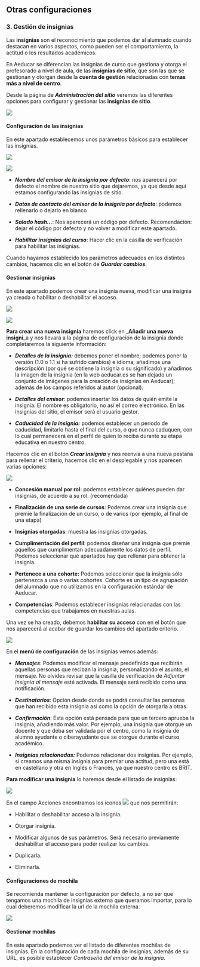 ## Otras configuraciones

### 3\. Gestión de insignias

Las **insignias** son el reconocimiento que podemos dar al alumnado cuando destacan en varios aspectos, como pueden ser el comportamiento, la actitud o los resultados académicos.  

En Aeducar se diferencian las insignias de curso que gestiona y otorga el profesorado a nivel de aula, de las **insignias de sitio**, que son las que se gestionan y otorgan desde la **cuenta de gestión** relacionadas con **temas más a nivel de centro**.  

Desde la página de _**Administración del sitio**_ veremos las diferentes opciones para configurar y gestionar las **insignias de sitio**.

  

![](https://lh6.googleusercontent.com/vpsKLC-_rrlF6BW66hnZ0DHBo4cErx9sDhw94Q4wY6Q4bi-WcUxgH-qdxZWOK9FwZEwWqd5UgS41t2N2hlrfEZnjRQEA5HvMH5NzN_7UZ39KteCvLW05jLAs9LWhCfzPPHwOIHst)

  

#### Configuración de las insignias  

En este apartado establecemos unos parámetros básicos para establecer las insignias. 

![](https://lh3.googleusercontent.com/6FxcCGSdZQh-m_O03kuG-y305n4xD-l-5YsUxT61g0qjPKMOb3r9ruGUUl1NmlbyGEC3rQbDJ4lJTKebyOVwbBlJ7ZWAKUh1tY6f1cyJFCvW4OFSzpXqrwYg7ublLloQelKoPtdU)

![](https://lh6.googleusercontent.com/TWs3d8RNWxXSEDgD7O9fskU5bFUcKAg7EPuIvkh3l0mlLtx-udn_zrS8Ovl9keOVdOMAWs14PvPl3fbZVqtiMoRnXDgS2sgMW1MsftGIrfQ_7gvE_22dExpwokd0n19_qwBG9LB4)

*   **_Nombre del emisor de la insignia por defecto_**: nos aparecerá por defecto el nombre de nuestro sitio que dejaremos, ya que desde aquí estamos configurando las insignias de sitio.
    
*   _**Datos de contacto del emisor de la insignia por defecto**_: podemos rellenarlo o dejarlo en blanco
    
*   _**Salado hash…**_: Nos aparecerá un código por defecto. Recomendación: dejar el código por defecto y no volver a modificar este apartado. 
    
*   _**Habilitar insignias del curso**_: Hacer clic en la casilla de verificación para habilitar las insignias.
    

Cuando hayamos establecido los parámetros adecuados en los distintos cambios, hacemos clic en el botón de _**Guardar cambios**_.

  
  

#### Gestionar insignias  

En este apartado podemos crear una insignia nueva, modificar una insignia ya creada o habilitar o deshabilitar el acceso. 

![](https://lh6.googleusercontent.com/vDRAE3lhpXvXwmWVQ3S1WbTQhDaA_DsawFfnAOJLyNhMeytwHhPO3gn3SrN32HIU5Pb6M7HiMljh3QIq_cDxzpCvI-h_niVCzwoOvUxQpP7ZTa3Hd0cAgdfGjKCVQt8yksJcAX9R)

  

![](https://lh3.googleusercontent.com/gFvB3le_0TNMprWJotOfC626kK6ct9f-70XFhYZSIocDMwOrJ1_xGlu-3nr1TCNp7rc_kYjVbVH3elrFWyKI82rFG57n69wiyTZ-A_8osRCW4oT-eQ_9SEgie_xrydyLFFMc53Ue)

  

**Para crear una nueva insignia** haremos click en _**Añadir una nueva insigni**_a y nos llevará a la página de configuración de la insignia donde completaremos la siguiente información:

*   _**Detalles de la insignia:**_ debemos poner el nombre; podemos poner la versión (1.0 o 1.1 si ha sufrido cambios) e idioma; añadimos una descripción (por qué se obtiene la insignia o su significado) y añadimos la imagen de la insignia (en la web aeducar.es se han dejado un conjunto de imágenes para la creación de insignias en Aeducar); además de los campos referidos al autor (opcional).
    
*   _**Detalles del emisor**_: podemos insertar los datos de quién emite la insignia. El nombre es obligatorio, no así el correo electrónico. En las insignias del sitio, el emisor será el usuario gestor.  
    
*   _**Caducidad de la insignia:**_ podemos establecer un periodo de caducidad, limitarlo hasta el final del curso, o que nunca caduquen, con lo cual permanecerá en el perfil de quien lo reciba durante su etapa educativa en nuestro centro.
    

Hacemos clic en el botón _**Crear insignia**_ y nos reenvía a una nueva pestaña para rellenar el criterio, hacemos clic en el desplegable y nos aparecen varias opciones:

![](https://lh3.googleusercontent.com/k9Efjhq4_1PF7cLzbP7zN0VyJeFVJplqPGYSsAGGGQpXllYbTlVr7d_QuqOXJGkcQIMyAGwxdKWaGx57XsSL-7pVvnUE6gCbPuhXuLxMkh-m4Ud8iI2NpzpFMTpJ_SzwGdlALV8-)

*   **Concesión manual por rol:** podemos establecer quiénes pueden dar insignias, de acuerdo a su rol. (recomendada)
    
*   **Finalización de una serie de cursos**: Podemos crear una insignia que premie la finalización de un curso, o de varios (por ejemplo, al final de una etapa)
    
*   **Insignias otorgadas**: muestra las insignias otorgadas.
    
*   **Cumplimentación del perfil**: podemos diseñar una insignia que premie aquellos que cumplimentan adecuadamente los datos de perfil. Podemos seleccionar qué apartados hay que rellenar para obtener la insignia.
    
*   **Pertenece a una cohorte:** Podemos seleccionar que la insignia sólo pertenezca a una o varias cohortes. Cohorte es un tipo de agrupación del alumnado que no utilizamos en la configuración estándar de Aeducar.
    
*   **Competencias**: Podemos establecer insignias relacionadas con las competencias que trabajamos en nuestras aulas. 
    

Una vez se ha creado, debemos **habilitar su acceso** con en el botón que nos aparecerá al acabar de guardar los cambios del apartado criterio.

![](https://lh6.googleusercontent.com/0jVRwh2jnrhC5P1VHFppnKCcO2T9_DNHpIGRSWDQVNQHLvqKbHDOPtZme05QYL3w4vN1rsUJ6SZ29hDV3IFj7GFzS8e-eDx2Q--xSKcr7eZ7pqg2yZeeyYl5M4wrOHbZcNNYdZfp)

En el **menú de configuración** de las insignias vemos además:

*   _**Mensajes**_: Podemos modificar el mensaje predefinido que recibirán aquellas personas que reciban la insignia, personalizando el asunto, el mensaje. No olvides revisar que la casilla de verificación de _Adjuntar insignia al mensaje_ esté activada. El mensaje será recibido como una notificación.  
    
*   _**Destinatarios**_: Opción desde donde se podrá consultar las personas que han recibido esta insignia así como la opción de otorgarla a otras.
    
*   _**Confirmación**_: Esta opción está pensada para que un tercero aprueba la insignia, añadiendo más valor. Por ejemplo, una insignia que otorgue un docente y que deba ser validada por el centro, como la insignia de alumno ayudante o ciberayudante que se otorgue durante el curso académico.
    
*   _**Insignias relacionadas:**_ Podemos relacionar dos insignias. Por ejemplo, si creamos una misma insignia para premiar una actitud, pero una está en castellano y otra en Inglés o Francés, ya que nuestro centro es BRIT.
    

  

**Para modificar una insignia** lo haremos desde el listado de insignias:

![](https://lh4.googleusercontent.com/RbaqnDycs3wCiKlad_QZDjpUMTZz-bdoZtAi8TVuQjNKOvYT_d4Lbj4zOp32bBjRZhy5OQNSQCfpEHCajQ2uwnU3bhO2RAkPP-lAOgbQx0J5EiD2N5GEhRl7qqO0L552WXAKpoEc)

En el campo Acciones encontramos los iconos ![](https://lh3.googleusercontent.com/QvUBJYJQEIoLjRMUkJ3BzK7cN2aKWfS8bdehSw2VlcMd7QlilRcV7zUJgXR3q3bosQQHE-pwvBD0_OP19uv5emCNScoeF4XYbsrYIFbFeAh4YjpXos8Nc9kti4Keuy1SfKMflmnm) que nos permitirán:

*   Habilitar o deshabilitar acceso a la insignia.
    
*   Otorgar insignia.
    
*   Modificar algunos de sus parámetros. Será necesario previamente deshabilitar el acceso para poder realizar los cambios.
    
*   Duplicarla.
    
*   Eliminarla. 
    

  

#### Configuraciones de mochila

Se recomienda mantener la configuración por defecto, a no ser que tengamos una mochila de insignias externa que queramos importar, para lo cual deberemos modificar la url de la mochila externa.

  

![](https://lh4.googleusercontent.com/polCA2DYjdz08Zw_kPeNElPNDPrq-VPx7VwFX_X2_XvG7Rt3giHR7HR4XvZP9kPKJJJWf71k9goS-gC0Iv3UU5F3WtIowdmK-PAhX4KwPKHCmNo0X71C_SEanVoctw-X62bcO9P2)

  

#### Gestionar mochilas  

En este apartado podemos ver el listado de diferentes mochilas de insignias. En la configuración de cada mochila de insignias, además de su URL, es posible establecer _Contraseña del emisor de la insignia_.